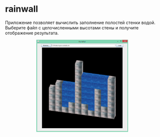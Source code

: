# rainwall
Приложение позволяет вычислить заполнение полостей стенки водой. Выберите файл с целочисленными высотами стены и получите отображение результата.
<p align="center">
  <img src="https://github.com/Mumla/rainwall/blob/master/Documentation/View.png" width="300"/>
</p>
